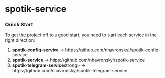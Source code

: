 # spotik-service
<h3>Quick Start</h3>
To get the project off to a good start, you need to start each service in the right direction:
<ol>
<li> <strong>spotik-config-service</strong> -> https://github.com/nhavronskyi/spotik-config-service</li>
<li> <strong>spotik-service</strong> -> https://github.com/nhavronskyi/spotik-service</li>
<li> <strong>spotik-telegram-service</strong>strong> -> https://github.com/nhavronskyi/spotik-telegram-service</li>
</ol>
